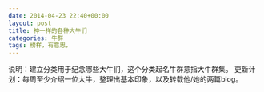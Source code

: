 ```yaml
---
date: 2014-04-23 22:40+00:00
layout: post
title: 神一样的各种大牛们
categories: 牛群
tags: 榜样，有意思，
---
```

说明：建立分类用于纪念哪些大牛们，这个分类起名牛群意指大牛群集。
更新计划：每周至少介绍一位大牛，整理出基本印象，以及转载他/她的两篇blog。